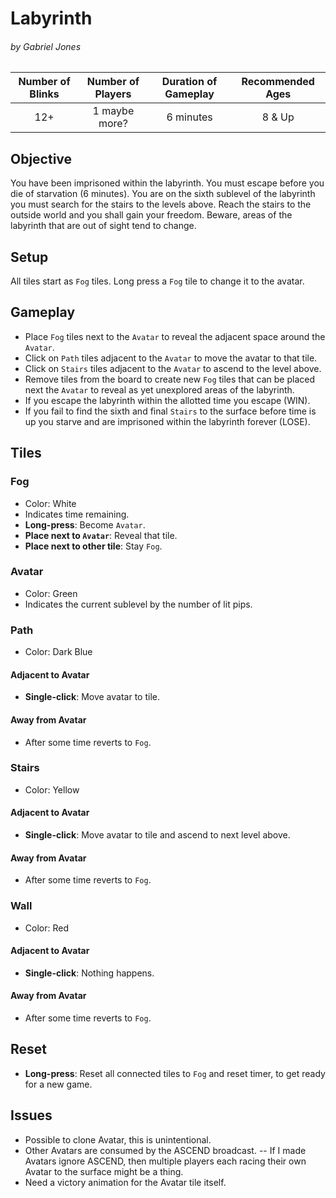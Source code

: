 # Labyrinth
###### by Gabriel Jones
  
| Number of Blinks | Number of Players | Duration of Gameplay | Recommended Ages |
|:----------------:|:-----------------:|:--------------------:|:----------------:|
| 12+              | 1 maybe more?     | 6 minutes            | 8 & Up           |

## Objective

You have been imprisoned within the labyrinth. You must escape before you die of starvation (6 minutes).
You are on the sixth sublevel of the labyrinth you must search for the stairs to the levels above.
Reach the stairs to the outside world and you shall gain your freedom.
Beware, areas of the labyrinth that are out of sight tend to change.  

## Setup

All tiles start as `Fog` tiles.
Long press a `Fog` tile to change it to the avatar.

## Gameplay

- Place `Fog` tiles next to the `Avatar` to reveal the adjacent space around the `Avatar`.
- Click on `Path` tiles adjacent to the `Avatar` to move the avatar to that tile.
- Click on `Stairs` tiles adjacent to the `Avatar` to ascend to the level above.
- Remove tiles from the board to create new `Fog` tiles that can be placed next the `Avatar` to reveal as yet unexplored areas of the labyrinth.
- If you escape the labyrinth within the allotted time you escape (WIN).
- If you fail to find the sixth and final `Stairs` to the surface before time is up you starve and are imprisoned within the labyrinth forever (LOSE).

## Tiles

### Fog
 - Color: White
 - Indicates time remaining.
 - **Long-press**: Become `Avatar`.
 - **Place next to `Avatar`**: Reveal that tile.
 - **Place next to other tile**: Stay `Fog`.

### Avatar
 - Color: Green
 - Indicates the current sublevel by the number of lit pips.

### Path
 - Color: Dark Blue
#### Adjacent to Avatar
 - **Single-click**: Move avatar to tile.
#### Away from Avatar
 - After some time reverts to `Fog`.

### Stairs
 - Color: Yellow
#### Adjacent to Avatar
 - **Single-click**: Move avatar to tile and ascend to next level above.
#### Away from Avatar
 - After some time reverts to `Fog`.

### Wall
 - Color: Red
#### Adjacent to Avatar
 - **Single-click**: Nothing happens.
#### Away from Avatar
 - After some time reverts to `Fog`.

## Reset
 - **Long-press**: Reset all connected tiles to `Fog` and reset timer, to get ready for a new game.

## Issues
 - Possible to clone Avatar, this is unintentional.
 - Other Avatars are consumed by the ASCEND broadcast.
 -- If I made Avatars ignore ASCEND, then multiple players each racing their own Avatar to the surface might be a thing.
 - Need a victory animation for the Avatar tile itself.



